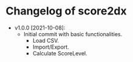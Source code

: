# Changelog of score2dx

* v1.0.0 [2021-10-08]:
    * Initial commit with basic functionalities.
        * Load CSV.
        * Import/Export.
        * Calculate ScoreLevel.